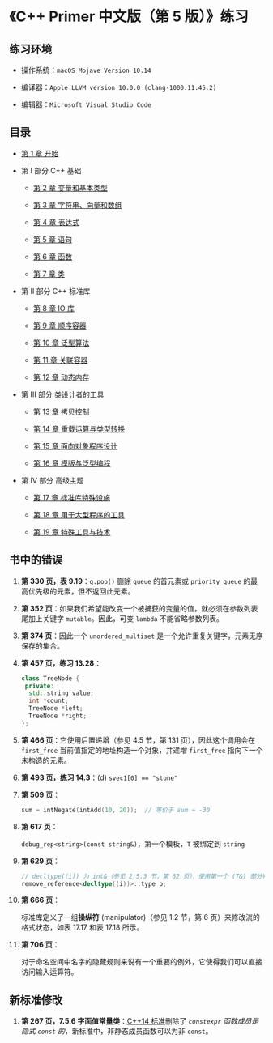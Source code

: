 # 《C++ Primer 中文版（第 5 版）》练习

## 练习环境

- 操作系统：`macOS Mojave Version 10.14`

- 编译器：`Apple LLVM version 10.0.0 (clang-1000.11.45.2)`

- 编辑器：`Microsoft Visual Studio Code`

## 目录

- [第 1 章 开始](第%201%20章%20开始/第%201%20章%20开始.md)

- 第 I 部分 C++ 基础

  - [第 2 章 变量和基本类型](第%202%20章%20变量和基本类型/第%202%20章%20变量和基本类型.md)

  - [第 3 章 字符串、向量和数组](第%203%20章%20字符串、向量和数组/第%203%20章%20字符串、向量和数组.md)

  - [第 4 章 表达式](第%204%20章%20表达式/第%204%20章%20表达式.md)

  - [第 5 章 语句](第%205%20章%20语句/第%205%20章%20语句.md)

  - [第 6 章 函数](第%206%20章%20函数/第%206%20章%20函数.md)

  - [第 7 章 类](第%207%20章%20类/第%207%20章%20类.md)

- 第 II 部分 C++ 标准库

  - [第 8 章 IO 库](第%208%20章%20IO%20库/第%208%20章%20IO%20库.md)

  - [第 9 章 顺序容器](第%209%20章%20顺序容器/第%209%20章%20顺序容器.md)

  - [第 10 章 泛型算法](第%2010%20章%20泛型算法/第%2010%20章%20泛型算法.md)

  - [第 11 章 关联容器](第%2011%20章%20关联容器/第%2011%20章%20关联容器.md)

  - [第 12 章 动态内存](第%2012%20章%20动态内存/第%2012%20章%20动态内存.md)

- 第 III 部分 类设计者的工具

  - [第 13 章 拷贝控制](第%2013%20章%20拷贝控制/第%2013%20章%20拷贝控制.md)

  - [第 14 章 重载运算与类型转换](第%2014%20章%20重载运算与类型转换/第%2014%20章%20重载运算与类型转换.md)

  - [第 15 章 面向对象程序设计](第%2015%20章%20面向对象程序设计/第%2015%20章%20面向对象程序设计.md)

  - [第 16 章 模版与泛型编程](第%2016%20章%20模版与泛型编程/第%2016%20章%20模版与泛型编程.md)

- 第 IV 部分 高级主题

  - [第 17 章 标准库特殊设施](第%2017%20章%20标准库特殊设施/第%2017%20章%20标准库特殊设施.md)

  - [第 18 章 用于大型程序的工具](第%2018%20章%20用于大型程序的工具/第%2018%20章%20用于大型程序的工具.md)

  - [第 19 章 特殊工具与技术](第%2019%20章%20特殊工具与技术/第%2019%20章%20特殊工具与技术.md)

## 书中的错误

1. **第 330 页，表 9.19**：`q.pop()` 删除 `queue` 的首元素或 `priority_queue` 的最高优先级的元素，但不返回此元素。

2. **第 352 页**：如果我们希望能改变一个被捕获的变量的值，就必须在参数列表尾加上关键字 `mutable`。因此，可变 `lambda` 不能省略参数列表。

3. **第 374 页**：因此一个 `unordered_multiset` 是一个允许重复关键字，元素无序保存的集合。

4. **第 457 页，练习 13.28**：

   ```cpp
   class TreeNode {
    private:
     std::string value;
     int *count;
     TreeNode *left;
     TreeNode *right;
   };
   ```

5. **第 466 页**：它使用后置递增（参见 4.5 节，第 131 页），因此这个调用会在 `first_free` 当前值指定的地址构造一个对象，并递增 `first_free` 指向下一个未构造的元素。

6. **第 493 页，练习 14.3**：(d) `svec1[0] == "stone"`

7. **第 509 页**：

   ```cpp
   sum = intNegate(intAdd(10, 20));  // 等价于 sum = -30
   ```

8. **第 617 页**：

   `debug_rep<string>(const string&)`，第一个模板，`T` 被绑定到 `string`

9. **第 629 页**：

   ```cpp
   // decltype((i)) 为 int&（参见 2.5.3 节，第 62 页），使用第一个 (T&) 部分特例化版本
   remove_reference<decltype((i))>::type b;
   ```

10. **第 666 页**：

    标准库定义了一组**操纵符** (manipulator)（参见 1.2 节，第 6 页）来修改流的格式状态，如表 17.17 和表 17.18 所示。

11. **第 706 页**：

    对于命名空间中名字的隐藏规则来说有一个重要的例外，它使得我们可以直接访问输入运算符。

## 新标准修改

1. **第 267 页，7.5.6 字面值常量类**：[C++14 标准](https://zh.wikipedia.org/zh-hans/C%2B%2B14)删除了 *`constexpr` 函数成员是隐式 `const` 的*，新标准中，非静态成员函数可以为非 `const`。
